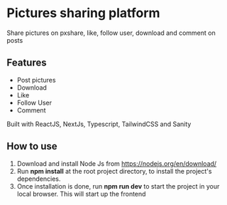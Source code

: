 # Pictures sharing platform

Share pictures on pxshare, like, follow user, download and comment on posts

## Features

* Post pictures
* Download
* Like
* Follow User
* Comment 

Built with ReactJS, NextJs, Typescript, TailwindCSS and Sanity

## How to use


1. Download and install Node Js from https://nodejs.org/en/download/
2. Run **npm install** at the root project directory, to install the project's dependencies.
3. Once installation is done, run **npm run dev** to start the project in your local browser. This will start up the frontend
